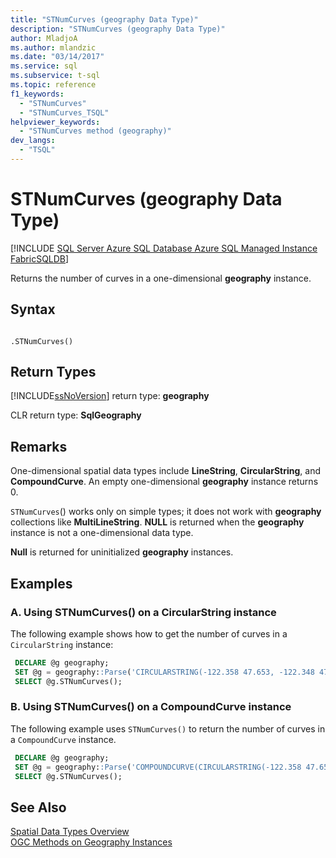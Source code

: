 ```yaml
---
title: "STNumCurves (geography Data Type)"
description: "STNumCurves (geography Data Type)"
author: MladjoA
ms.author: mlandzic
ms.date: "03/14/2017"
ms.service: sql
ms.subservice: t-sql
ms.topic: reference
f1_keywords:
  - "STNumCurves"
  - "STNumCurves_TSQL"
helpviewer_keywords:
  - "STNumCurves method (geography)"
dev_langs:
  - "TSQL"
---
```

# STNumCurves (geography Data Type)
[!INCLUDE [SQL Server Azure SQL Database Azure SQL Managed Instance FabricSQLDB](../../includes/applies-to-version/sql-asdb-asdbmi-fabricsqldb.md)]

  Returns the number of curves in a one-dimensional **geography** instance.  
  
## Syntax  
  
```  
  
.STNumCurves()  
```  
  
## Return Types
 [!INCLUDE[ssNoVersion](../../includes/ssnoversion-md.md)] return type: **geography**  
  
 CLR return type: **SqlGeography**  
  
## Remarks  
 One-dimensional spatial data types include **LineString**, **CircularString**, and **CompoundCurve**. An empty one-dimensional **geography** instance returns 0.  
  
 `STNumCurves`() works only on simple types; it does not work with **geography** collections like **MultiLineString**. **NULL** is returned when the **geography** instance is not a one-dimensional data type.  
  
 **Null** is returned for uninitialized **geography** instances.  
  
## Examples  
  
### A. Using STNumCurves() on a CircularString instance  
 The following example shows how to get the number of curves in a `CircularString` instance:  
  
```sql
 DECLARE @g geography; 
 SET @g = geography::Parse('CIRCULARSTRING(-122.358 47.653, -122.348 47.649, -122.348 47.658, -122.358 47.658, -122.358 47.653)');  
 SELECT @g.STNumCurves();
```  
  
### B. Using STNumCurves() on a CompoundCurve instance  
 The following example uses `STNumCurves()` to return the number of curves in a `CompoundCurve` instance.  
  
```sql
 DECLARE @g geography;  
 SET @g = geography::Parse('COMPOUNDCURVE(CIRCULARSTRING(-122.358 47.653, -122.348 47.649, -122.348 47.658, -122.358 47.658, -122.358 47.653))');  
 SELECT @g.STNumCurves();
```  
  
## See Also  
 [Spatial Data Types Overview](../../relational-databases/spatial/spatial-data-types-overview.md)   
 [OGC Methods on Geography Instances](../../t-sql/spatial-geography/ogc-methods-on-geography-instances.md)  
  
  
